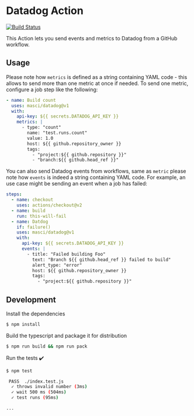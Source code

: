 # Datadog Action

[![Build Status](https://github.com/actions/typescript-action/workflows/build-test/badge.svg)](https://github.com/actions/typescript-action/actions)

This Action lets you send events and metrics to Datadog from a GitHub workflow.

## Usage

Please note how `metrics` is defined as a string containing YAML code - this
allows to send more than one metric at once if needed. To send one metric,
configure a job step like the following:

```yaml
- name: Build count
  uses: masci/datadog@v1
  with:
    api-key: ${{ secrets.DATADOG_API_KEY }}
    metrics: |
      - type: "count"
        name: "test.runs.count"
        value: 1.0
        host: ${{ github.repository_owner }}
        tags:
          - "project:${{ github.repository }}"
          - "branch:${{ github.head_ref }}"
```

You can also send Datadog events from workflows, same as `metric` please note
how `events` is indeed a string containing YAML code. For example, an use case
might be sending an event when a job has failed:

```yaml
steps:
  - name: checkout
    uses: actions/checkout@v2
  - name: build
    run: this-will-fail
  - name: Datdog
    if: failure()
    uses: masci/datadog@v1
    with:
      api-key: ${{ secrets.DATADOG_API_KEY }}
      events: |
        - title: "Failed building Foo"
          text: "Branch ${{ github.head_ref }} failed to build"
          alert_type: "error"
          host: ${{ github.repository_owner }}
          tags:
            - "project:${{ github.repository }}"
```

## Development

Install the dependencies
```bash
$ npm install
```

Build the typescript and package it for distribution
```bash
$ npm run build && npm run pack
```

Run the tests :heavy_check_mark:
```bash
$ npm test

 PASS  ./index.test.js
  ✓ throws invalid number (3ms)
  ✓ wait 500 ms (504ms)
  ✓ test runs (95ms)

...
```
